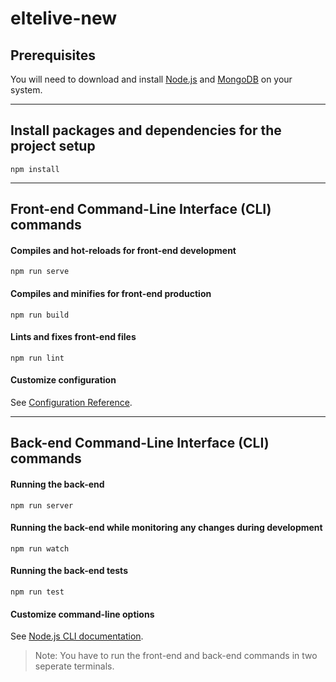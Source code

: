 # eltelive-new



## Prerequisites
You will need to download and install [Node.js] and [MongoDB] on your system.

---

## Install packages and dependencies for the project setup
```
npm install
```

---

## Front-end Command-Line Interface (CLI) commands
#### Compiles and hot-reloads for front-end development
```
npm run serve
```
#### Compiles and minifies for front-end production
```
npm run build
```
#### Lints and fixes front-end files
```
npm run lint
```
#### Customize configuration
See [Configuration Reference](https://cli.vuejs.org/config/).

---

## Back-end Command-Line Interface (CLI) commands
#### Running the back-end
```
npm run server
```
#### Running the back-end while monitoring any changes during development
```
npm run watch
```
#### Running the back-end tests
```
npm run test
```
#### Customize command-line options
See [Node.js CLI documentation](https://nodejs.org/api/cli.html).

> Note: You have to run the front-end and back-end commands in two seperate terminals.

[Node.js]: https://nodejs.org/en/download/
[MongoDB]: https://www.mongodb.com/try/download